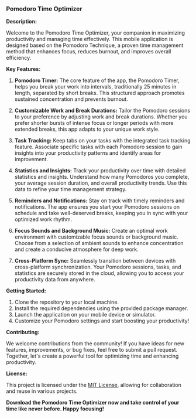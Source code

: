 ### Pomodoro Time Optimizer

**Description:**

Welcome to the Pomodoro Time Optimizer, your companion in maximizing productivity and managing time effectively. This mobile application is designed based on the Pomodoro Technique, a proven time management method that enhances focus, reduces burnout, and improves overall efficiency.

**Key Features:**

1. **Pomodoro Timer:** The core feature of the app, the Pomodoro Timer, helps you break your work into intervals, traditionally 25 minutes in length, separated by short breaks. This structured approach promotes sustained concentration and prevents burnout.

2. **Customizable Work and Break Durations:** Tailor the Pomodoro sessions to your preference by adjusting work and break durations. Whether you prefer shorter bursts of intense focus or longer periods with more extended breaks, this app adapts to your unique work style.

3. **Task Tracking:** Keep tabs on your tasks with the integrated task tracking feature. Associate specific tasks with each Pomodoro session to gain insights into your productivity patterns and identify areas for improvement.

4. **Statistics and Insights:** Track your productivity over time with detailed statistics and insights. Understand how many Pomodoros you complete, your average session duration, and overall productivity trends. Use this data to refine your time management strategy.

5. **Reminders and Notifications:** Stay on track with timely reminders and notifications. The app ensures you start your Pomodoro sessions on schedule and take well-deserved breaks, keeping you in sync with your optimized work rhythm.

6. **Focus Sounds and Background Music:** Create an optimal work environment with customizable focus sounds or background music. Choose from a selection of ambient sounds to enhance concentration and create a conducive atmosphere for deep work.

7. **Cross-Platform Sync:** Seamlessly transition between devices with cross-platform synchronization. Your Pomodoro sessions, tasks, and statistics are securely stored in the cloud, allowing you to access your productivity data from anywhere.

**Getting Started:**

1. Clone the repository to your local machine.
2. Install the required dependencies using the provided package manager.
3. Launch the application on your mobile device or simulator.
4. Customize your Pomodoro settings and start boosting your productivity!

**Contributing:**

We welcome contributions from the community! If you have ideas for new features, improvements, or bug fixes, feel free to submit a pull request. Together, let's create a powerful tool for optimizing time and enhancing productivity.

**License:**

This project is licensed under the [MIT License](LICENSE), allowing for collaboration and reuse in various projects.

**Download the Pomodoro Time Optimizer now and take control of your time like never before. Happy focusing!**